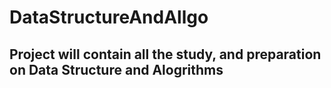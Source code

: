 # DataStructureAndAllgo

## Project will contain all the study, and preparation on Data Structure and Alogrithms
